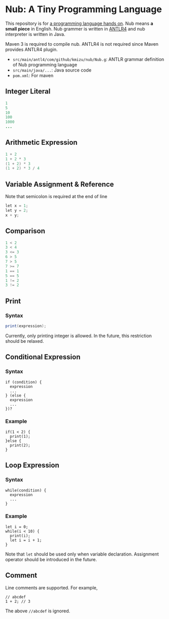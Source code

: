# Nub: A Tiny Programming Language

This repository is for [a programming language hands on](https://connpass.com/event/41184/).
Nub means **a small piece** in English.  Nub grammer is written in [ANTLR4](http://www.antlr.org/) and
nub interpreter is written in Java.

Maven 3 is required to compile nub.  ANTLR4 is not required since Maven provides ANTLR4 plugin.

* `src/main/antl4/com/github/kmizu/nub/Nub.g`: ANTLR grammar definition of Nub programming language
* `src/main/java/...`: Java source code
* `pom.xml`: For maven

## Integer Literal

```java
1
5
10
100
1000
...
```

## Arithmetic Expression

```java
1 + 2
1 + 2 * 3
(1 + 2) * 3
(1 + 2) * 3 / 4
```

## Variable Assignment & Reference

Note that semicolon is required at the end of line

```java
let x = 1;
let y = 2;
x + y; 
```

## Comparison

```java
1 < 2
3 < 4
3 <= 3
6 > 5
7 > 5
7 >= 7
1 == 1
5 == 5
1 != 2
3 != 2
```

## Print

### Syntax

```java
print(expression);
```

Currently, only printing integer is allowed.  In the future, this restriction should be relaxed.

## Conditional Expression

### Syntax

```
if (condition) {
  expression
  ...
} (else {
  expression
  ...
})?
```

### Example

```
if(1 < 2) {
  print(1);
}else {
  print(2);
}
```

## Loop Expression

### Syntax

```
while(condition) {
  expression
  ...
}
```

### Example

```
let i = 0;
while(i < 10) {
  print(i);
  let i = i + 1;
}
```

Note that `let` should be used only when variable declaration.  Assignment operator should be introduced in the future.

## Comment

Line comments are supported.  For example,

```
// abcdef
1 + 2; // 3
```

The above `//abcdef` is ignored.
